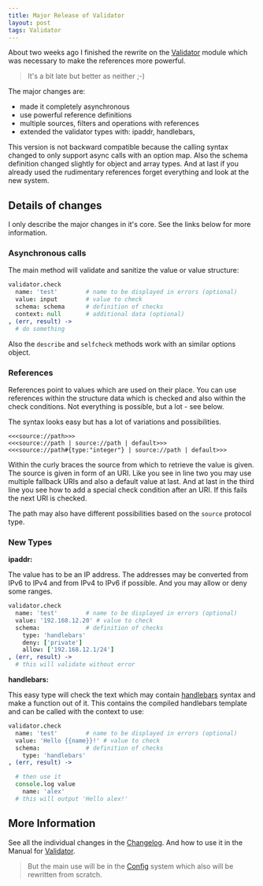 ```yaml
---
title: Major Release of Validator
layout: post
tags: Validator
---
```


About two weeks ago I finished the rewrite on the
[Validator](https://alinex.github.io/node-validator) module which was necessary
to make the references more powerful.

> It's a bit late but better as neither ;-)

The major changes are:

- made it completely asynchronous
- use powerful reference definitions
- multiple sources, filters and operations with references
- extended the validator types with: ipaddr, handlebars,

This version is not backward compatible because the calling syntax changed to only
support async calls with an option map. Also the schema definition changed slightly
for object and array types. And at last íf you already used the rudimentary references
forget everything and look at the new system.

Details of changes
------------------------------------------------------------------

I only describe the major changes in it's core. See the links below for more information.

### Asynchronous calls

The main method will validate and sanitize the value or value structure:

``` coffee
validator.check
  name: 'test'        # name to be displayed in errors (optional)
  value: input        # value to check
  schema: schema      # definition of checks
  context: null       # additional data (optional)
, (err, result) ->
  # do something
```

Also the `describe` and `selfcheck` methods work with an similar options object.

### References

References point to values which are used on their place. You can use references
within the structure data which is checked and also within the check conditions.
Not everything is possible, but a lot - see below.

The syntax looks easy but has a lot of variations and possibilities.

``` text
<<<source://path>>>
<<<source://path | source://path | default>>>
<<<source://path#{type:"integer"} | source://path | default>>>
```

Within the curly braces the source from which to retrieve the value is given.
The source is given in form of an URI.
Like you see in line two you may use multiple fallback URIs and also a default
value at last.
And at last in the third line you see how to add a special check condition
after an URI. If this fails the next URI is checked.

The path may also have different possibilities based on the `source` protocol
type.

### New Types

__ipaddr:__

The value has to be an IP address. The addresses may be converted from IPv6 to
IPv4 and from IPv4 to IPv6 if possible. And you may allow or deny some ranges.

``` coffee
validator.check
  name: 'test'        # name to be displayed in errors (optional)
  value: '192.168.12.20' # value to check
  schema:             # definition of checks
    type: 'handlebars'
    deny: ['private']
    allow: ['192.168.12.1/24']
, (err, result) ->
  # this will validate without error
```

__handlebars:__

This easy type will check the text which may contain [handlebars](http://handlebarsjs.com/)
syntax and make a function out of it. This contains the compiled handlebars template
and can be called with the context to use:

``` coffee
validator.check
  name: 'test'        # name to be displayed in errors (optional)
  value: 'Hello {{name}}!' # value to check
  schema:             # definition of checks
    type: 'handlebars'
, (err, result) ->

  # then use it
  console.log value
    name: 'alex'
  # this will output 'Hello alex!'
```

More Information
------------------------------------------------------------------

See all the individual changes in the
[Changelog](/node-validator/Changelog.md.html).
And how to use it in the Manual for [Validator](https://alinex.github.io/node-validator).

> But the main use will be in the [Config](https://alinex.github.io/node-config)
> system which also will be rewritten from scratch.
